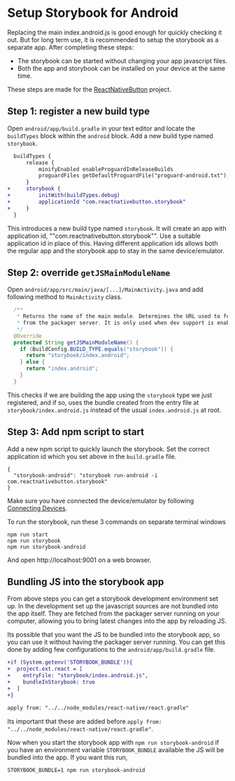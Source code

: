 # Setup Storybook for Android

Replacing the main index.android.js is good enough for quickly checking it out. But for long term use, it is recommended to setup the storybook as a separate app. After completing these steps:

* The storybook can be started without changing your app javascript files.
* Both the app and storybook can be installed on your device at the same time.

These steps are made for the [ReactNativeButton](https://github.com/kadira-samples/react-native-button) project.

## Step 1: register a new build type

Open `android/app/build.gradle` in your text editor and locate the `buildTypes` block within the `android` block. Add a new build type named `storybook`.

```diff
  buildTypes {
      release {
          minifyEnabled enableProguardInReleaseBuilds
          proguardFiles getDefaultProguardFile("proguard-android.txt"), "proguard-rules.pro"
      }
+     storybook {
+         initWith(buildTypes.debug)
+         applicationId "com.reactnativebutton.storybook"
+     }
  }
```
This introduces a new build type named `storybook`. It will create an app with application id, ""com.reactnativebutton.storybook"". Use a suitable application id in place of this. Having different application ids allows both the regular app and the storybook app to stay in the same device/emulator.

## Step 2: override `getJSMainModuleName`

Open `android/app/src/main/java/[...]/MainActivity.java` and add following method to `MainActivity` class.

```java
  /**
   * Returns the name of the main module. Determines the URL used to fetch the JS bundle
   * from the packager server. It is only used when dev support is enabled.
   */
  @Override
  protected String getJSMainModuleName() {
    if (BuildConfig.BUILD_TYPE.equals("storybook")) {
      return "storybook/index.android";
    } else {
      return "index.android";
    }
  }
```

This checks if we are building the app using the `storybook` type we just registered, and if so, uses the bundle created from the entry file at `storybook/index.android.js` instead of the usual `index.android.js` at root.

## Step 3: Add npm script to start

Add a new npm script to quickly launch the storybook. Set the correct application id which you set above in the `build.gradle` file.

```
{
  "storybook-android": "storybook run-android -i com.reactnativebutton.storybook"
}
```

Make sure you have connected the device/emulator by following [Connecting Devices](https://github.com/kadirahq/react-native-storybook#connecting-devices).

To run the storybook, run these 3 commands on separate terminal windows
```
npm run start
npm run storybook
npm run storybook-android
```
And open http://localhost:9001 on a web browser.

## Bundling JS into the storybook app

From above steps you can get a storybook development environment set up. In the development set up the javascript sources are not bundled into the app itself. They are fetched from the packager server running on your computer, allowing you to bring latest changes into the app by reloading JS.

Its possible that you want the JS to be bundled into the storybook app, so you can use it without having the packager server running. You can get this done by adding few configurations to the `android/app/build.gradle` file.

```diff
+if (System.getenv('STORYBOOK_BUNDLE')){
+  project.ext.react = [
+    entryFile: "storybook/index.android.js",
+    bundleInStorybook: true
+  ]
+}

apply from: "../../node_modules/react-native/react.gradle"
```

Its important that these are added before `apply from: "../../node_modules/react-native/react.gradle"`.

Now when you start the storybook app with `npm run storybook-android` if you have an environment variable `STORYBOOK_BUNDLE` available the JS will be bundled into the app. If you want this run,

`STORYBOOK_BUNDLE=1 npm run storybook-android`
